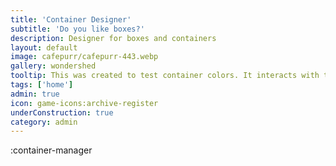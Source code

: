 ```yaml
---
title: 'Container Designer'
subtitle: 'Do you like boxes?'
description: Designer for boxes and containers
layout: default
image: cafepurr/cafepurr-443.webp
gallery: wondershed
tooltip: This was created to test container colors. It interacts with the pinia store, but I don't yet have a layout that responds to the customization choices.
tags: ['home']
admin: true
icon: game-icons:archive-register
underConstruction: true
category: admin
---
```


:container-manager
